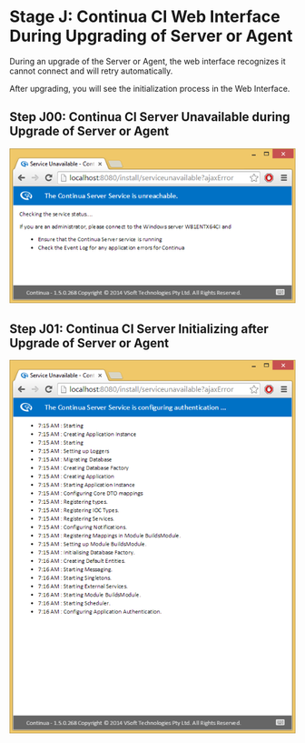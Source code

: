 # Stage J: Continua CI Web Interface During Upgrading of Server or Agent

During an upgrade of the Server or Agent, the web interface recognizes it cannot connect and will retry automatically.

After upgrading, you will see the initialization process in the Web Interface.

## Step J00: Continua CI Server Unavailable during Upgrade of Server or Agent
![J00-ContinuaCI-web-interface-during-update-1.png](Stage-J-Continua-CI-WebInterface-During-Upgrading-of-Server-or-Agent/J00-ContinuaCI-web-interface-during-update-1.png)

## Step J01: Continua CI Server Initializing after Upgrade of Server or Agent 
![J01-ContinuaCI-web-interface-during-update-2-recovery.png](Stage-J-Continua-CI-WebInterface-During-Upgrading-of-Server-or-Agent/J01-ContinuaCI-web-interface-during-update-2-recovery.png)
